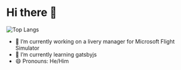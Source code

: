 # Hi there 👋

![Top Langs](https://github-readme-stats.vercel.app/api/top-langs/?username=chxry)

- 🔭 I’m currently working on a livery manager for Microsoft Flight Simulator
- 🌱 I’m currently learning gatsbyjs
- 😄 Pronouns: He/Him
